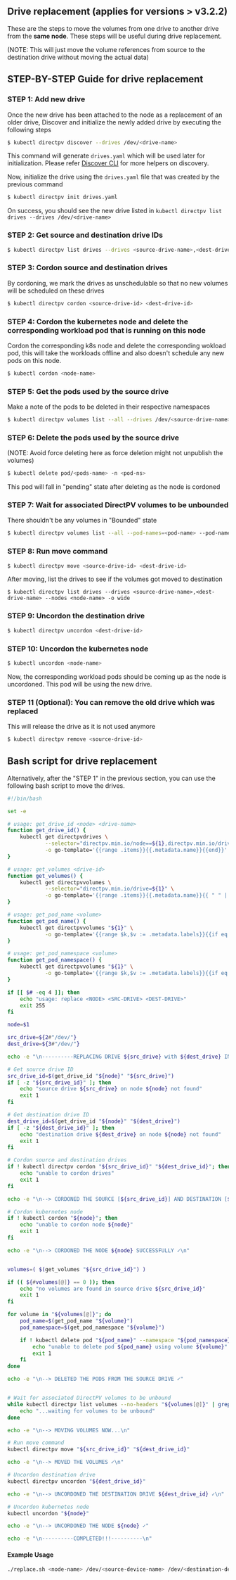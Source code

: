 Drive replacement (applies for versions > v3.2.2)
-------------

These are the steps to move the volumes from one drive to another drive from the **same node**. These steps will be useful during drive replacement.

(NOTE: This will just move the volume references from source to the destination drive without moving the actual data)

## STEP-BY-STEP Guide for drive replacement

### STEP 1: Add new drive

Once the new drive has been attached to the node as a replacement of an older drive, Discover and initialize the newly added drive by executing the following steps

```sh
$ kubectl directpv discover --drives /dev/<drive-name>
```

This command will generate `drives.yaml` which will be used later for initialization. Please refer [Discover CLI](./cli.md#discover-drives) for more helpers on discovery.

Now, initialize the drive using the `drives.yaml` file that was created by the previous command

```sh
$ kubectl directpv init drives.yaml
```

On success, you should see the new drive listed in `kubectl directpv list drives --drives /dev/<drive-name>`

### STEP 2: Get source and destination drive IDs

```sh
$ kubectl directpv list drives --drives <source-drive-name>,<dest-drive-name> --nodes <node-name> -o wide
```

### STEP 3: Cordon source and destination drives

By cordoning, we mark the drives as unschedulable so that no new volumes will be scheduled on these drives

```sh
$ kubectl directpv cordon <source-drive-id> <dest-drive-id>
```

### STEP 4: Cordon the kubernetes node and delete the corresponding workload pod that is running on this node

Cordon the corresponding k8s node and delete the corresponding wokload pod, this will take the workloads offline and also doesn't schedule any new pods on this node.

```sh
$ kubectl cordon <node-name>
```

### STEP 5: Get the pods used by the source drive

Make a note of the pods to be deleted in their respective namespaces

```sh
$ kubectl directpv volumes list --all --drives /dev/<source-drive-name> --nodes <node-name>
```

### STEP 6: Delete the pods used by the source drive

(NOTE: Avoid force deleting here as force deletion might not unpublish the volumes)

```sh
$ kubectl delete pod/<pods-name> -n <pod-ns>
```

This pod will fall in "pending" state after deleting as the node is cordoned

### STEP 7: Wait for associated DirectPV volumes to be unbounded

There shouldn't be any volumes in "Bounded" state

```sh
$ kubectl directpv volumes list --all --pod-names=<pod-name> --pod-namespaces=<pod-ns>
```

### STEP 8: Run move command

```sh
$ kubectl directpv move <source-drive-id> <dest-drive-id>
```

After moving, list the drives to see if the volumes got moved to destination 

```
$ kubectl directpv list drives --drives <source-drive-name>,<dest-drive-name> --nodes <node-name> -o wide
```

### STEP 9: Uncordon the destination drive

```sh
$ kubectl directpv uncordon <dest-drive-id>
```

### STEP 10: Uncordon the kubernetes node

```sh
$ kubectl uncordon <node-name>
```

Now, the corresponding workload pods should be coming up as the node is uncordoned. This pod will be using the new drive.

### STEP 11 (Optional): You can remove the old drive which was replaced

This will release the drive as it is not used anymore

```sh
$ kubectl directpv remove <source-drive-id>
```

## Bash script for drive replacement

Alternatively, after the "STEP 1" in the previous section, you can use the following bash script to move the drives.

```sh
#!/bin/bash

set -e

# usage: get_drive_id <node> <drive-name>
function get_drive_id() {
    kubectl get directpvdrives \
            --selector="directpv.min.io/node==${1},directpv.min.io/drive-name==${2}" \
            -o go-template='{{range .items}}{{.metadata.name}}{{end}}'
}

# usage: get_volumes <drive-id>
function get_volumes() {
    kubectl get directpvvolumes \
            --selector="directpv.min.io/drive=${1}" \
            -o go-template='{{range .items}}{{.metadata.name}}{{ " " | print }}{{end}}'
}

# usage: get_pod_name <volume>
function get_pod_name() {
    kubectl get directpvvolumes "${1}" \
            -o go-template='{{range $k,$v := .metadata.labels}}{{if eq $k "directpv.min.io/pod.name"}}{{$v}}{{end}}{{end}}'
}

# usage: get_pod_namespace <volume>
function get_pod_namespace() {
    kubectl get directpvvolumes "${1}" \
            -o go-template='{{range $k,$v := .metadata.labels}}{{if eq $k "directpv.min.io/pod.namespace"}}{{$v}}{{end}}{{end}}'
}

if [[ $# -eq 4 ]]; then
    echo "usage: replace <NODE> <SRC-DRIVE> <DEST-DRIVE>"
    exit 255
fi

node=$1

src_drive=${2#"/dev/"}
dest_drive=${3#"/dev/"}

echo -e "\n----------REPLACING DRIVE ${src_drive} with ${dest_drive} IN NODE ${node}----------\n"

# Get source drive ID
src_drive_id=$(get_drive_id "${node}" "${src_drive}")
if [ -z "${src_drive_id}" ]; then
    echo "source drive ${src_drive} on node ${node} not found"
    exit 1
fi

# Get destination drive ID
dest_drive_id=$(get_drive_id "${node}" "${dest_drive}")
if [ -z "${dest_drive_id}" ]; then
    echo "destination drive ${dest_drive} on node ${node} not found"
    exit 1
fi

# Cordon source and destination drives
if ! kubectl directpv cordon "${src_drive_id}" "${dest_drive_id}"; then
    echo "unable to cordon drives"
    exit 1
fi

echo -e "\n--> CORDONED THE SOURCE [${src_drive_id}] AND DESTINATION [${dest_drive_id}] DRIVES SUCCESSFULLY ✓\n"

# Cordon kubernetes node
if ! kubectl cordon "${node}"; then
    echo "unable to cordon node ${node}"
    exit 1
fi

echo -e "\n--> CORDONED THE NODE ${node} SUCCESSFULLY ✓\n"


volumes=( $(get_volumes "${src_drive_id}") )

if (( ${#volumes[@]} == 0 )); then
    echo "no volumes are found in source drive ${src_drive_id}"
    exit 1
fi

for volume in "${volumes[@]}"; do
    pod_name=$(get_pod_name "${volume}")
    pod_namespace=$(get_pod_namespace "${volume}")

    if ! kubectl delete pod "${pod_name}" --namespace "${pod_namespace}"; then
        echo "unable to delete pod ${pod_name} using volume ${volume}"
        exit 1
    fi
done

echo -e "\n--> DELETED THE PODS FROM THE SOURCE DRIVE ✓"


# Wait for associated DirectPV volumes to be unbound
while kubectl directpv list volumes --no-headers "${volumes[@]}" | grep -q Bounded; do
    echo "...waiting for volumes to be unbound"
done

echo -e "\n--> MOVING VOLUMES NOW...\n"

# Run move command
kubectl directpv move "${src_drive_id}" "${dest_drive_id}"

echo -e "\n--> MOVED THE VOLUMES ✓\n"

# Uncordon destination drive
kubectl directpv uncordon "${dest_drive_id}"

echo -e "\n--> UNCORDONED THE DESTINATION DRIVE ${dest_drive_id} ✓\n"

# Uncordon kubernetes node
kubectl uncordon "${node}"

echo -e "\n--> UNCORDONED THE NODE ${node} ✓"

echo -e "\n----------COMPLETED!!!----------\n"
```

#### Example Usage

```sh
./replace.sh <node-name> /dev/<source-device-name> /dev/<destination-device-name>
```
